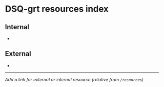 # DSQ-grt resources index

## Internal

*

## External

*

------------------------------------------------------------------------

*Add a link for external or internal resource (relative from `/resources`)*
